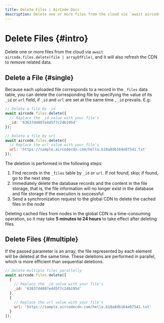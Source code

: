 ```yaml
---
title: Delete Files | AirCode Docs
description: Delete one or more files from the cloud via `await aircode.files.delete(file | arrayOfFile)`, and it will also refresh the CDN to remove related data.
---
```


# Delete Files {#intro}

Delete one or more files from the cloud via `await aircode.files.delete(file | arrayOfFile)`, and it will also refresh the CDN to remove related data.

## Delete a File {#single}

Because each uploaded file corresponds to a record in the `_files` data table, you can delete the corresponding file by specifying the value of its `_id` or `url` field, if `_id` and `url` are set at the same time , `_id` prevails. E.g:

```js
// Delete a file by _id
await aircode.files.delete({
  // Replace the _id value with your file's
  _id: '63637d4807e4d5f7c24b195d'
});

// Delete a file by url
await aircode.files.delete({
  // Replace the url value with your file's
  url: 'https://sample.aircodecdn.com/hello.b10a8db164e07541.txt'
});
```

The deletion is performed in the following steps:

1. Find records in the `_files` table by `_id` or `url`. If not found, skip; if found, go to the next step
2. Immediately delete the database records and the content in the file storage, that is, the file information will no longer exist in the database and file storage if the execution is successful
3. Send a synchronization request to the global CDN to delete the cached files in the node

Deleting cached files from nodes in the global CDN is a time-consuming operation, so it may take **5 minutes to 24 hours** to take effect after deleting files.

## Delete Files {#multiple}

If the passed parameter is an array, the file represented by each element will be deleted at the same time. These deletions are performed in parallel, which is more efficient than sequential deletions.

```js
// Delete multiple files parallelly
await aircode.files.delete([
  {
    // Replace the _id value with your file's
    _id: '63637d4807e4d5f7c24b195d'
  },
  {
    // Replace the url value with your file's
    url: 'https://sample.aircodecdn.com/hello.b10a8db164e07541.txt'
  }
]);
```
